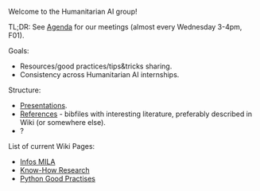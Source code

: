 Welcome to the Humanitarian AI group!

TL;DR:
See [Agenda](https://docs.google.com/document/d/1zfwhn7y6BlIwV3P7NjjyoXIFlyOMuqdhW1CNoV2GdD4/edit) for our meetings
(almost every Wednesday 3-4pm, F01).


Goals:
- Resources/good practices/tips&tricks sharing.
- Consistency across Humanitarian AI internships.

Structure:
- [Presentations](https://github.com/mila-iqia/Humanitarian_R-D/tree/master/presentations).
- [References](https://github.com/mila-iqia/Humanitarian_R-D/tree/master/references) - bibfiles with interesting literature, preferably described in Wiki (or somewhere else).
- ?

List of current Wiki Pages:
- [Infos MILA](https://github.com/mila-iqia/Humanitarian_R-D/wiki/Infos-MILA)
- [Know-How Research](https://github.com/mila-iqia/Humanitarian_R-D/wiki/Know-How-Research)
- [Python Good Practises](https://github.com/mila-iqia/Humanitarian_R-D/wiki/Python---Good-Practises)
